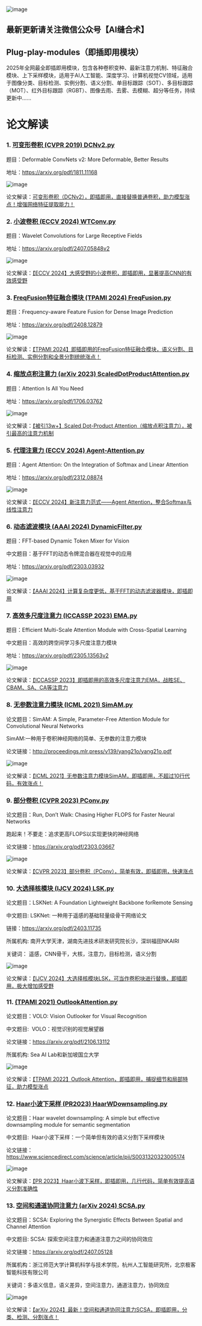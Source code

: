![image](https://github.com/user-attachments/assets/79c2ce21-6442-411c-85a6-164cf28ad885)

## 最新更新请关注微信公众号【AI缝合术】

## Plug-play-modules（即插即用模块）
2025年全网最全即插即用模块，包含各种卷积变种、最新注意力机制、特征融合模块、上下采样模块，适用于AI人工智能、深度学习、计算机视觉CV领域，适用于图像分类、目标检测、实例分割、语义分割、单目标跟踪（SOT）、多目标跟踪（MOT）、红外目标跟踪（RGBT）、图像去雨、去雾、去模糊、超分等任务，持续更新中......
# 论文解读
### 1. [可变形卷积 (CVPR 2019) DCNv2.py](https://github.com/AIFengheshu/Plug-play-modules/blob/main/(CVPR%202019)%20DCNv2.py)

题目：Deformable ConvNets v2: More Deformable, Better Results

地址：https://arxiv.org/pdf/1811.11168

![image](https://github.com/user-attachments/assets/da7a0a6c-9f9a-4612-b33b-8e933005ac95)

论文解读：[可变形卷积（DCNv2），即插即用，直接替换普通卷积，助力模型涨点！增强网络特征提取能力！](https://mp.weixin.qq.com/s/ptGGWtCmsJqxKLGAbYHwLA)

### 2. [小波卷积 (ECCV 2024) WTConv.py](https://github.com/AIFengheshu/Plug-play-modules/blob/main/(ECCV%202024)%20WTConv.py)

题目：Wavelet Convolutions for Large Receptive Fields

地址：https://arxiv.org/pdf/2407.05848v2

![image](https://github.com/user-attachments/assets/52e02a5f-93a8-4f62-9cfe-0da99fffea87)

论文解读：[【ECCV 2024】大感受野的小波卷积，即插即用，显著提高CNN的有效感受野](https://mp.weixin.qq.com/s/I3Qh1yPWbr9sqEql1DAsjg)

### 3. [FreqFusion特征融合模块 (TPAMI 2024) FreqFusion.py](https://github.com/AIFengheshu/Plug-play-modules/blob/main/(TPAMI%202024)%20FreqFusion.py)

题目：Frequency-aware Feature Fusion for Dense Image Prediction

地址：https://arxiv.org/pdf/2408.12879

![image](https://github.com/user-attachments/assets/606f7faa-44c5-43e0-9a08-cbd578762d4c)

论文解读：[【TPAMI 2024】即插即用的FreqFusion特征融合模块，语义分割、目标检测、实例分割和全景分割统统涨点！](https://mp.weixin.qq.com/s/u5gmg66VnFGzKCiMTHGyRw)

### 4. [缩放点积注意力 (arXiv 2023) ScaledDotProductAttention.py](https://github.com/AIFengheshu/Plug-play-modules/blob/main/(arXiv%202023)%20ScaledDotProductAttention.py)

题目：Attention Is All You Need

地址：https://arxiv.org/pdf/1706.03762

![image](https://github.com/user-attachments/assets/3c16748d-6fda-4f03-bc2b-f29ebabf6c05)

论文解读：[【被引13w+】Scaled Dot-Product Attention（缩放点积注意力），被引最高的注意力机制](https://mp.weixin.qq.com/s/lAxZmKu8jgO-kALtv-uBgg)

### 5. [代理注意力 (ECCV 2024) Agent-Attention.py](https://github.com/AIFengheshu/Plug-play-modules/blob/main/(ECCV%202024)%20Agent-Attention.py)

题目：Agent Attention: On the Integration of Softmax and Linear Attention

地址：https://arxiv.org/pdf/2312.08874

![image](https://github.com/user-attachments/assets/59cc83ea-605f-45d2-9065-82bae343d92c)

论文解读：[【ECCV 2024】新注意力范式——Agent Attention，整合Softmax与线性注意力](https://mp.weixin.qq.com/s/giFUFLCCA5WLHnq_kF3NpQ)

### 6. [动态滤波模块 (AAAI 2024) DynamicFilter.py](https://github.com/AIFengheshu/Plug-play-modules/blob/main/(AAAI%202024)%20DynamicFilter.py)

题目：FFT-based Dynamic Token Mixer for Vision

中文题目：基于FFT的动态令牌混合器在视觉中的应用

地址：https://arxiv.org/pdf/2303.03932

![image](https://github.com/user-attachments/assets/a94aebac-98b5-40de-96c6-7ec30e3853c0)

论文解读：[【AAAI 2024】计算复杂度更低，基于FFT的动态滤波器模块，即插即用](https://mp.weixin.qq.com/s/Kv_cc31-n27LuSgt10MBTA)

### 7. [高效多尺度注意力 (ICCASSP 2023) EMA.py](https://github.com/AIFengheshu/Plug-play-modules/blob/main/(ICCASSP%202023)%20EMA.py)

题目：Efficient Multi-Scale Attention Module with Cross-Spatial Learning

中文题目：高效的跨空间学习多尺度注意力模块

地址：https://arxiv.org/pdf/2305.13563v2

![image](https://github.com/user-attachments/assets/a1006ff0-52bd-4399-8b55-07eb61935bef)

论文解读：[【ICCASSP 2023】即插即用的高效多尺度注意力EMA，战胜SE、CBAM、SA、CA等注意力](https://mp.weixin.qq.com/s/F7G1LvO4N_HX5wooLztCew)

### 8. [无参数注意力模块 (ICML 2021) SimAM.py](https://github.com/AIFengheshu/Plug-play-modules/blob/main/(ICML%202021)%20SimAM.py)

论文题目：SimAM: A Simple, Parameter-Free Attention Module for Convolutional Neural Networks 

SimAM:一种用于卷积神经网络的简单、无参数的注意力模块

论文链接：http://proceedings.mlr.press/v139/yang21o/yang21o.pdf

![image](https://github.com/user-attachments/assets/7d93efc5-e2a6-43f2-aeee-8ac9db198a2e)

论文解读：[【ICML 2021】无参数注意力模块SimAM，即插即用，不超过10行代码，有效涨点！](https://mp.weixin.qq.com/s/OI5RYlm100Lpiqjxj1e0-g)

### 9. [部分卷积 (CVPR 2023) PConv.py](https://github.com/AIFengheshu/Plug-play-modules/blob/main/(CVPR%202023)%20PConv.py)

论文题目：Run, Don’t Walk: Chasing Higher FLOPS for Faster Neural Networks

跑起来！不要走：追求更高FLOPS以实现更快的神经网络

论文链接：https://arxiv.org/pdf/2303.03667

![image](https://github.com/user-attachments/assets/82a037ed-c270-460c-ad17-5867677f0d60)

论文解读：[【CVPR 2023】部分卷积（PConv），简单有效，即插即用，快速涨点](https://mp.weixin.qq.com/s/6tss5ZaOoolnzfbK4eKm-A)

### 10. [大选择核模块 (IJCV 2024) LSK.py](https://github.com/AIFengheshu/Plug-play-modules/blob/main/(IJCV%202024)%20LSK.py)

论文题目：LSKNet: A Foundation Lightweight Backbone forRemote Sensing

中文题目: LSKNet: 一种用于遥感的基础轻量级骨干网络论文

链接：https://arxiv.org/pdf/2403.11735

所属机构: 南开大学天津，湖南先进技术研发研究院长沙，深圳福田NKAIRI

关键词： 遥感，CNN骨干，大核，注意力，目标检测，语义分割

![image](https://github.com/user-attachments/assets/d59bd472-2765-42ef-a76a-9aadd1b414f0)

论文解读：[【IJCV 2024】大选择核模块LSK，可当作卷积块进行替换，即插即用，极大增加感受野](https://mp.weixin.qq.com/s/G9gLLbfUV0FzRn-vczREQA)

### 11. [(TPAMI 2021) OutlookAttention.py](https://github.com/AIFengheshu/Plug-play-modules/blob/main/(TPAMI%202021)%20OutlookAttention.py)

论文题目：VOLO: Vision Outlooker for Visual Recognition

中文题目:  VOLO：视觉识别的视觉展望器

论文链接：https://arxiv.org/pdf/2106.13112

所属机构: Sea AI Lab和新加坡国立大学

![image](https://github.com/user-attachments/assets/6670b07c-d50d-460e-9418-a387453477b7)

论文解读：[【TPAMI 2022】Outlook Attention，即插即用，捕捉细节和局部特征，助力模型涨点](https://mp.weixin.qq.com/s/v4AWmS0dP4vyTmvtoIPxqA)

### 12. [Haar小波下采样 (PR2023) HaarWDownsampling.py](https://github.com/AIFengheshu/Plug-play-modules/blob/main/(PR2023)%20HaarWDownsampling.py)

论文题目：Haar wavelet downsampling: A simple but effective downsampling module for semantic segmentation

中文题目:  Haar小波下采样：一个简单但有效的语义分割下采样模块

论文链接：https://www.sciencedirect.com/science/article/pii/S0031320323005174

![image](https://github.com/user-attachments/assets/c3cdccda-4357-45a3-a6e6-97a54404a934)

论文解读：[【PR 2023】Haar小波下采样，即插即用，几行代码，简单有效提高语义分割准确性](https://mp.weixin.qq.com/s/n1YQeSN2dOcB8cIm3RLXOw)

### 13. [空间和通道协同注意力 (arXiv 2024) SCSA.py](https://github.com/AIFengheshu/Plug-play-modules/blob/main/(arXiv%202024)%20SCSA.py)

论文题目：SCSA: Exploring the Synergistic Effects Between Spatial and Channel Attention

中文题目:  SCSA: 探索空间注意力和通道注意力之间的协同效应

论文链接：https://arxiv.org/pdf/2407.05128

所属机构：浙江师范大学计算机科学与技术学院，杭州人工智能研究所，北京极客智能科技有限公司

关键词：多语义信息，语义差异，空间注意力，通道注意力，协同效应

![image](https://github.com/user-attachments/assets/973ff9d4-ab46-4256-98b2-6e60cd11a156)

论文解读：[【arXiv 2024】最新！空间和通道协同注意力SCSA，即插即用，分类、检测、分割涨点！](https://mp.weixin.qq.com/s/RK-bVHt8-D5dCUI1yJ5NpA)

